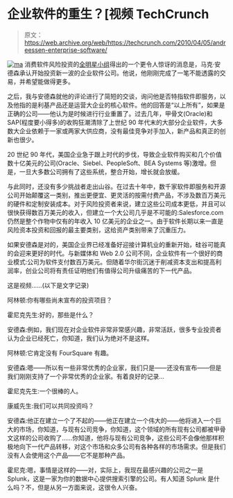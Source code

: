 # 企业软件的重生？[视频 TechCrunch

> 原文：<https://web.archive.org/web/https://techcrunch.com/2010/04/05/andreessen-enterprise-software/>

[![](img/c2cc832bbbf793f67929bfaba9d5c7b8.png "ma")](https://web.archive.org/web/20221007031425/https://beta.techcrunch.com/wp-content/uploads/2010/04/ma.jpg) 消费软件风险投资的[全明星小组](https://web.archive.org/web/20221007031425/https://beta.techcrunch.com/2010/04/04/top-vcs-debate-rising-startup-valuations-video)得出的一个更令人惊讶的消息是，马克·安德森承认开始投资新一波的企业软件公司。他说，他刚刚完成了一笔不能透露的交易，并希望能做得更多。

之后，我与安德森就他的评论进行了简短的交谈，询问他是否特指软件即服务，以及他指的是利基产品还是运营大企业的核心软件。他的回答是“以上所有”，如果是正确的公司——他认为是时候进行行业重置了。过去几年，甲骨文(Oracle)和 SAP(程度要小得多)的收购狂潮清除了上世纪 90 年代末的大部分企业软件，大多数大企业依赖于一家或两家大供应商，没有最佳竞争对手加入，新产品和真正的创新也很少。

20 世纪 90 年代，美国企业急于跟上时代的步伐，导致企业软件购买和几个价值数十亿美元的公司(Oracle、Siebel、PeopleSoft、BEA Systems 等)激增。但是，一旦大多数公司拥有了这些系统，整合开始，增长就会放缓。

与此同时，还没有多少挑战者走出山谷。在过去十年中，数千家软件即服务和开源公司开始颠覆这一类别，推出更便宜、更灵活的按需付费产品，不涉及数百万美元的硬件和定制安装成本。对于风险投资者来说，建立这些公司成本更低，并且可以很快获得数百万美元的收入，但建立一个大公司几乎是不可能的:Salesforce.com 仍然是整个作物中仅有的年收入 10 亿美元的企业之一。由于软件长期以来一直是风险资本投资和回报的最主要类别，这给资产类别带来了沉重压力。

如果安德森是对的，美国企业界已经准备好迎接计算机业的重新开始，硅谷可能真的会迎来更好的时代。与新媒体和 Web 2.0 公司不同，企业软件有一个很好的商业模式:公司为软件支付数百万美元。但随着华尔街沉迷于削减资本支出和提高利润率，创业公司将有责任证明他们有值得公司升级痛苦的下一代产品。

这是视频……(以下是文字记录)

阿林顿:你有哪些尚未宣布的投资项目？

霍尼克先生:好的，那些是什么？

安德森:例如，我们现在对企业软件非常非常感兴趣，非常活跃，很多专业投资者认为企业已经死亡，你知道，我们认为绝对不是这样。

阿林顿:它肯定没有 FourSquare 有趣。

安德森:嗯——所以有一些非常优秀的企业家，我们只是——还没有宣布——但是我们刚刚支持了一个非常优秀的企业家。有着良好的记录…

霍尼克先生:一个很棒的人。

康威先生:我们可以共同投资吗？

安德森:他正在建立一个了不起的——他正在建立一个伟大的——他将进入一个巨大的市场，你知道，与现有公司竞争，你知道，这个领域的所有现有公司都被甲骨文这样的公司收购了……你知道，他将与现有公司竞争，这些公司不会像他那样积极地向下一代产品转移，对这个市场和众多公司有各种各样的市场需求。但是我们没有人会使用这个产品——它不是那种产品。

霍尼克:嗯，事情是这样的——对，实际上，我现在最感兴趣的公司之一是 Splunk，这是一家为你的数据中心提供搜索引擎的公司。有人知道 Splunk 是什么吗？不，但是从另一方面来说，这很令人兴奋。